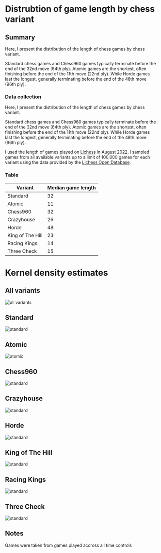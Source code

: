 # Distrubtion of game length by chess variant
## Summary
Here, I present the distribution of the length of chess games by chess variant.

Standard chess games and Chess960 games typically terminate before the end of the 32nd move (64th ply). Atomic games are the shortest, often finishing before the end of the 11th move (22nd ply). While Horde games last the longest, generally terminating before the end of the 48th move (96th ply).
### Data collection
Here, I present the distribution of the length of chess games by chess variant.

Standard chess games and Chess960 games typically terminate before the end of the 32nd move (64th ply). Atomic games are the shortest, often finishing before the end of the 11th move (22nd ply). While Horde games last the longest, generally terminating before the end of the 48th move (96th ply). 

I used the length of games played on [Lichess](https://lichess.org/) in August 2022. I sampled games from all available variants up to a limit of 100,000 games for each variant using the data provided by the [Lichess Open Database](database.lichess.org).
### Table

| Variant | Median game length |
| ------- | ------------------ |
| Standard | 32 |
| Atomic | 11 |
| Chess960 | 32 |
| Crazyhouse | 26 |
| Horde | 48 |
| King of The Hill | 23 |
| Racing Kings | 14 |
| Three Check | 15 |

# Kernel density estimates
## All variants
![all variants](plots/all.svg)
## Standard
![standard](plots/standard.svg)
## Atomic
![atomic](plots/atomic.svg)
## Chess960
![standard](plots/chess960.svg)
## Crazyhouse
![standard](plots/crazyhouse.svg)
## Horde 
![standard](plots/horde.svg)
## King of The Hill 
![standard](plots/kingOfTheHill.svg)
## Racing Kings
![standard](plots/racingKings.svg)
## Three Check 
![standard](plots/threeCheck.svg)

## Notes
Games were taken from games played accross all time controls
